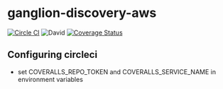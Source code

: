 # ganglion-discovery-aws
[![Circle CI](https://circleci.com/gh/roylines/ganglion-discovery-aws/tree/master.svg?style=svg)](https://circleci.com/gh/roylines/ganglion-discovery-aws/tree/master)
![David](https://david-dm.org/roylines/ganglion-discovery-aws.svg)
[![Coverage Status](https://coveralls.io/repos/roylines/ganglion-discovery-aws/badge.svg?branch=master)](https://coveralls.io/r/roylines/ganglion-discovery-aws?branch=master)

## Configuring circleci

- set COVERALLS_REPO_TOKEN and COVERALLS_SERVICE_NAME in environment variables
